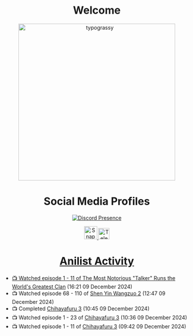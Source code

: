 <div align="center">

# Welcome
<a href="https://github.com/kawarimidoll/typograssy">
    <img alt="typograssy" src="https://typograssy.deno.dev/api?text=%E3%82%88%E3%81%86%E3%81%93%E3%81%9D%E3%81%BF%E3%81%AA%E3%81%95%E3%82%93%20-%20Sheby--&&l0=none&l1=82d9d0&l2=027353&l3=038c4c&l4=01402e&bg=none&frame=none&speed=100&comment=" width="421.99">
</a>

</div>

<div align="center">

# Social Media Profiles

[![Discord Presence](https://lanyard.cnrad.dev/api/612532963938271232)](https://discord.com/users/612532963938271232)


<a href="https://www.snapchat.com/add/a.sheby" title="Snapchat Profile">
    <img src="https://www.freepnglogos.com/uploads/snapchat-logo-png-0.png" width="35" alt="Snapchat Logo" />


<a href="https://t.me/ASheby" title="Telegram Profile">
    <img src="https://www.freepnglogos.com/uploads/telegram-logo-png-0.png" width="30" alt="Telegram Logo" />


</div>

<div align="center">

# Anilist Activity

</div>

<!-- ANILIST_ACTIVITY:start -->

-   📺 Watched episode 1 - 11 of [The Most Notorious "Talker" Runs the World's Greatest Clan](https://anilist.co/anime/177104) (16:21 09 December 2024)
-   📺 Watched episode 68 - 110 of [Shen Yin Wangzuo 2](https://anilist.co/anime/153499) (12:47 09 December 2024)
-   📺 Completed [Chihayafuru 3](https://anilist.co/anime/101215) (10:45 09 December 2024)
-   📺 Watched episode 1 - 23 of [Chihayafuru 3](https://anilist.co/anime/101215) (10:36 09 December 2024)
-   📺 Watched episode 1 - 11 of [Chihayafuru 3](https://anilist.co/anime/101215) (09:42 09 December 2024)

<!-- ANILIST_ACTIVITY:end -->
